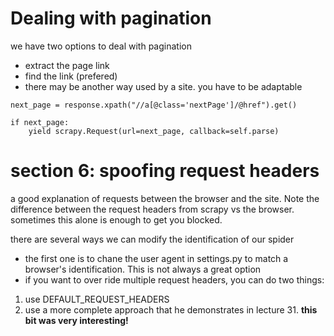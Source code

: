 # Dealing with pagination
we have two options to deal with pagination
- extract the page link
- find the <next page> link (prefered)
- there may be another way used by a site. you have to be adaptable

```
next_page = response.xpath("//a[@class='nextPage']/@href").get()

if next_page:
    yield scrapy.Request(url=next_page, callback=self.parse)
```

# section 6: spoofing request headers
a good explanation of requests between the browser and the site. Note the difference between the request headers from 
scrapy vs the browser. sometimes this alone is enough to get you blocked.

there are several ways we can modify the identification of our spider
- the first one is to chane the user agent in settings.py to match a browser's identification. This is not always a great option
- if you want to over ride multiple request headers, you can do two things:
1) use DEFAULT_REQUEST_HEADERS
2) use a more complete approach that he demonstrates in lecture 31. **this bit was very interesting!**
